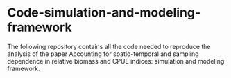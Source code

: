 # Code-simulation-and-modeling-framework
The following repository contains all the code needed to reproduce the analysis of the paper Accounting for spatio-temporal and sampling dependence in relative biomass and CPUE indices: simulation and modeling framework.
